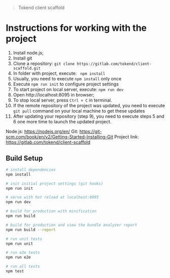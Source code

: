 #

> Tokend client scaffold

# Instructions for working with the project

1. Install node.js;
2. Install git
3. Clone a repository: ```git clone https://gitlab.com/tokend/client-scaffold.git```
4. In folder with project, execute: ``` npm install```
5. Usually, you need to execute ```npm install``` only once
6. Execute ```npm run init``` to configure project settings
7. To start project on local server, execute: ```npm run dev```
8. Open http://localhost:8095 in browser;
9. To stop local server, press `Ctrl + C` in terminal.
10. If the remote repository of the project was updated, you need to execute ```git pull``` command on your local machine to get these updates
11. After updating your repository (step 9), you need to execute steps 5 and 6 one more time to launch the updated project.

Node.js: https://nodejs.org/en/
Git: https://git-scm.com/book/en/v2/Getting-Started-Installing-Git
Project link: https://gitlab.com/tokend/client-scaffold


## Build Setup

``` bash
# install dependencies
npm install

# init initial project settings (git hooks)
npm run init

# serve with hot reload at localhost:8095
npm run dev

# build for production with minification
npm run build

# build for production and view the bundle analyzer report
npm run build --report

# run unit tests
npm run unit

# run e2e tests
npm run e2e

# run all tests
npm test
```
